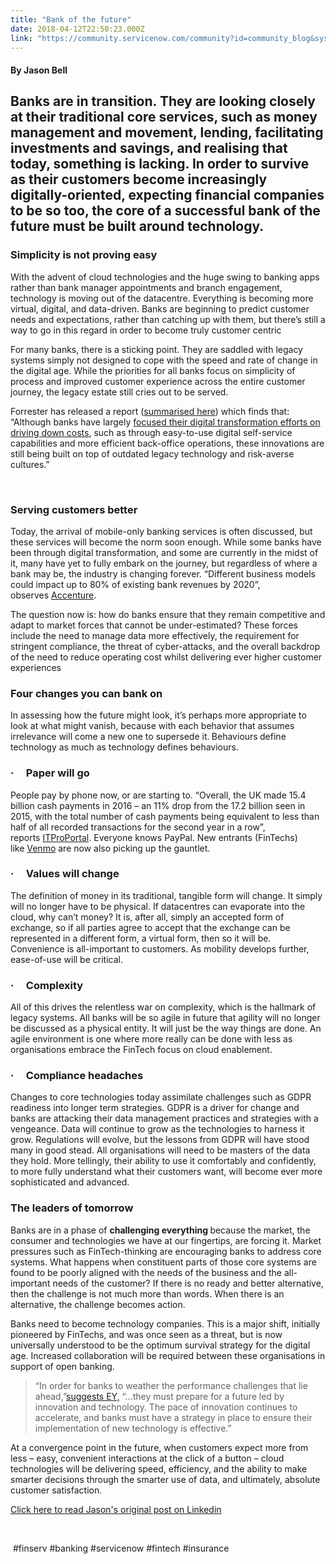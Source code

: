 ```yaml
---
title: "Bank of the future"
date: 2018-04-12T22:50:23.000Z
link: "https://community.servicenow.com/community?id=community_blog&sys_id=f2c648bfdb5517002328f3231f961938"
---
```

<h4>By Jason Bell</h4>
<h2>Banks are in transition. They are looking closely at their traditional core services, such as money management and movement, lending, facilitating investments and savings, and realising that today, something is lacking. In order to survive as their customers become increasingly digitally-oriented, expecting financial companies to be so too, the core of a successful bank of the future must be built around technology.</h2>
<h3><strong>Simplicity is not proving easy</strong></h3>
<p>With the advent of cloud technologies and the huge swing to banking apps rather than bank manager appointments and branch engagement, technology is moving out of the datacentre. Everything is becoming more virtual, digital, and data-driven. Banks are beginning to predict customer needs and expectations, rather than catching up with them, but there’s still a way to go in this regard in order to become truly customer centric</p>
<p>For many banks, there is a sticking point. They are saddled with legacy systems simply not designed to cope with the speed and rate of change in the digital age. While the priorities for all banks focus on simplicity of process and improved customer experience across the entire customer journey, the legacy estate still cries out to be served.</p>
<p>Forrester has released a report (<a href="https://www.computerweekly.com/news/252437348/Legacy-IT-hampers-digital-strategy-at-banks-and-insurers" target="_blank" rel="nofollow">summarised here</a>) which finds that: “Although banks have largely <a href="https://www.computerweekly.com/feature/Have-traditional-banks-weathered-the-fintech-challenge" target="_blank" rel="nofollow">focused their digital transformation efforts on driving down costs</a>, such as through easy-to-use digital self-service capabilities and more efficient back-office operations, these innovations are still being built on top of outdated legacy technology and risk-averse cultures.”</p>
<p> </p>
<h3><strong>Serving customers better</strong></h3>
<p>Today, the arrival of mobile-only banking services is often discussed, but these services will become the norm soon enough. While some banks have been through digital transformation, and some are currently in the midst of it, many have yet to fully embark on the journey, but regardless of where a bank may be, the industry is changing forever. “Different business models could impact up to 80% of existing bank revenues by 2020”, observes <a href="https://www.accenture.com/us-en/digital-transformation-banking" target="_blank" rel="nofollow">Accenture</a>.</p>
<p>The question now is: how do banks ensure that they remain competitive and adapt to market forces that cannot be under-estimated? These forces include the need to manage data more effectively, the requirement for stringent compliance, the threat of cyber-attacks, and the overall backdrop of the need to reduce operating cost whilst delivering ever higher customer experiences</p>
<h3><strong>Four changes you can bank on</strong></h3>
<p>In assessing how the future might look, it’s perhaps more appropriate to look at what might vanish, because with each behavior that assumes irrelevance will come a new one to supersede it.<strong> </strong>Behaviours<strong> </strong>define technology as much as technology defines behaviours.</p>
<h3>·     <strong>Paper will go</strong></h3>
<p>People pay by phone now, or are starting to. “Overall, the UK made 15.4 billion cash payments in 2016 – an 11% drop from the 17.2 billion seen in 2015, with the total number of cash payments being equivalent to less than half of all recorded transactions for the second year in a row”, reports <a href="https://www.itproportal.com/news/consumers-turn-to-contactless-over-cash/" target="_blank" rel="nofollow">ITProPortal</a>. Everyone knows PayPal. New entrants (FinTechs) like <a href="https://venmo.com/" target="_blank" rel="nofollow">Venmo</a> are now also picking up the gauntlet.</p>
<h3>·     <strong>Values will change</strong></h3>
<p>The definition of money in its traditional, tangible form will change. It simply will no longer have to be physical. If datacentres can evaporate into the cloud, why can’t money? It is, after all, simply an accepted form of exchange, so if all parties agree to accept that the exchange can be represented in a different form, a virtual form, then so it will be. Convenience is all-important to customers. As mobility develops further, ease-of-use will be critical.</p>
<h3>·     <strong>Complexity</strong></h3>
<p>All of this drives the relentless war on complexity, which is the hallmark of legacy systems. All banks will be so agile in future that agility will no longer be discussed as a physical entity. It will just be the way things are done. An agile environment is one where more really can be done with less as organisations embrace the FinTech focus on cloud enablement.</p>
<h3>·     <strong>Compliance headaches</strong></h3>
<p>Changes to core technologies today assimilate challenges such as GDPR readiness into longer term strategies. GDPR is a driver for change and banks are attacking their data management practices and strategies with a vengeance. Data will continue to grow as the technologies to harness it grow. Regulations will evolve, but the lessons from GDPR will have stood many in good stead. All organisations will need to be masters of the data they hold. More tellingly, their ability to use it comfortably and confidently, to more fully understand what their customers want, will become ever more sophisticated and advanced.  </p>
<h3><strong>The leaders of tomorrow</strong></h3>
<p>Banks are in a phase of <strong>challenging everything </strong>because the market, the consumer and technologies we have at our fingertips, are forcing it. Market pressures such as FinTech-thinking are encouraging banks to address core systems. What happens when constituent parts of those core systems are found to be poorly aligned with the needs of the business and the all-important needs of the customer? If there is no ready and better alternative, then the challenge is not much more than words. When there is an alternative, the challenge becomes action.</p>
<p>Banks need to become technology companies. This is a major shift, initially pioneered by FinTechs, and was once seen as a threat, but is now universally understood to be the optimum survival strategy for the digital age. Increased collaboration will be required between these organisations in support of open banking.</p>
<blockquote>“In order for banks to weather the performance challenges that lie ahead,”<a href="http://www.ey.com/gl/en/newsroom/news-releases/news-ey-banks-shift-priorities-toward-growth-digitization-and-innovation" target="_blank" rel="nofollow">suggests EY,</a> “…they must prepare for a future led by innovation and technology. The pace of innovation continues to accelerate, and banks must have a strategy in place to ensure their implementation of new technology is effective.”</blockquote>
<p>At a convergence point in the future, when customers expect more from less – easy, convenient interactions at the click of a button – cloud technologies will be delivering speed, efficiency, and the ability to make smarter decisions through the smarter use of data, and ultimately, absolute customer satisfaction. </p>
<p><a href="https://www.linkedin.com/pulse/bank-future-jason-bell/" target="_blank" rel="nofollow">Click here to read Jason&#39;s original post on Linkedin</a></p>
<p> </p>
<p> #finserv #banking #servicenow #fintech #insurance </p>